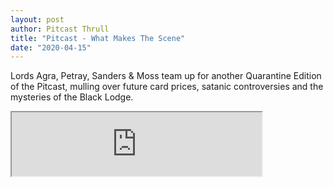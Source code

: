 ```yaml
---
layout: post
author: Pitcast Thrull
title: "Pitcast - What Makes The Scene"
date: "2020-04-15"
---
```


Lords Agra, Petray, Sanders & Moss team up for another Quarantine Edition of the Pitcast, mulling over future card prices, satanic controversies and the mysteries of the Black Lodge.

<iframe src="https://anchor.fm/pitcast/embed/episodes/What-Makes-The-Scene-ecq6jg" height="102px" width="400px"></iframe>
